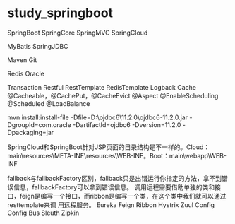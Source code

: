# study_springboot

SpringBoot
SpringCore
SpringMVC
SpringCloud

MyBatis
SpringJDBC

Maven
Git

Redis
Oracle

Transaction
Restful
RestTemplate
RedisTemplate
Logback
Cache
    @Cacheable，@CachePut，@CacheEvict
@Aspect
@EnableScheduling @Scheduled
@LoadBalance

mvn install:install-file -Dfile=D:\ojdbc6\11.2.0\ojdbc6-11.2.0.jar -DgroupId=com.oracle -DartifactId=ojdbc6 -Dversion=11.2.0 -Dpackaging=jar

SpringCloud和SpringBoot针对JSP页面的目录结构是不一样的。Cloud：main\resources\META-INF\resources\WEB-INF。Boot：main\webapp\WEB-INF

fallback与fallbackFactory区别，fallback只是出错运行你指定的方法，拿不到错误信息，fallbackFactory可以拿到错误信息。
调用远程需要借助单独的类和接口，feign是编写一个接口，而ribbon是编写一个类，在这个类中我们就可以通过resttemplate来调
用远程服务。
Eureka
Feign
Ribbon
Hystrix
Zuul
Config
Config Bus
Sleuth
Zipkin